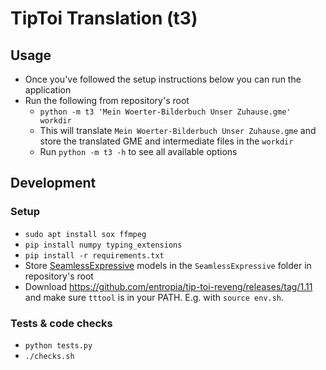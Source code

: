 # TipToi Translation (t3)

## Usage
- Once you've followed the setup instructions below you can run the application
- Run the following from repository's root
  - `python -m t3 'Mein Woerter-Bilderbuch Unser Zuhause.gme' workdir`
  - This will translate `Mein Woerter-Bilderbuch Unser Zuhause.gme` and store the translated GME and intermediate files in the `workdir`
  - Run `python -m t3 -h` to see all available options

## Development

### Setup
- `sudo apt install sox ffmpeg`
- `pip install numpy typing_extensions`
- `pip install -r requirements.txt`
- Store [SeamlessExpressive](https://huggingface.co/facebook/seamless-expressive) models in the `SeamlessExpressive` folder in repository's root
- Download https://github.com/entropia/tip-toi-reveng/releases/tag/1.11 and make sure `tttool` is in your PATH. E.g. with `source env.sh`.

### Tests & code checks
- `python tests.py`
- `./checks.sh`
